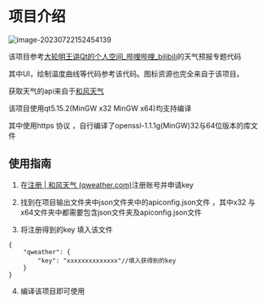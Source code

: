 

# 项目介绍



![image-20230722152454139](https://cdn.jsdelivr.net/gh/HardToKnew/QtProject/Weather/readme.assets/image-20230722152454139.png)



该项目参考[大轮明王讲Qt的个人空间_哔哩哔哩_bilibili](https://space.bilibili.com/484726558/channel/collectiondetail?sid=751973)的天气预报专题代码

其中UI，绘制温度曲线等代码参考该代码。图标资源也完全来自于该项目。

获取天气的api来自于[和风天气]( (qweather.com)](https://dev.qweather.com/docs/start/))

该项目使用qt5.15.2(MinGW x32 MinGW x64)均支持编译

其中使用https 协议 ，自行编译了openssl-1.1.1g(MinGW)32与64位版本的库文件



## 使用指南

1. 在[注册 | 和风天气 (qweather.com)](https://id.qweather.com/#/register?redirect=https%3A%2F%2Fconsole.qweather.com)注册账号并申请key

2. 找到在项目输出文件夹中json文件夹中的apiconfig.json文件 ，其中x32 与x64文件夹中都需要包含json文件夹及apiconfig.json文件
3. 将注册得到的key 填入该文件

```
{
    "qweather": {
        "key": "xxxxxxxxxxxxxx"//填入获得到的key
    }
}
```

4. 编译该项目即可使用